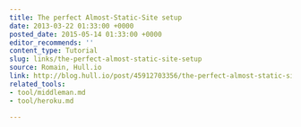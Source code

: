 ```yaml
---
title: The perfect Almost-Static-Site setup
date: 2013-03-22 01:33:00 +0000
posted_date: 2015-05-14 01:33:00 +0000
editor_recommends: ''
content_type: Tutorial
slug: links/the-perfect-almost-static-site-setup
source: Romain, Hull.io
link: http://blog.hull.io/post/45912703356/the-perfect-almost-static-site-setup
related_tools:
- tool/middleman.md
- tool/heroku.md

---
```


